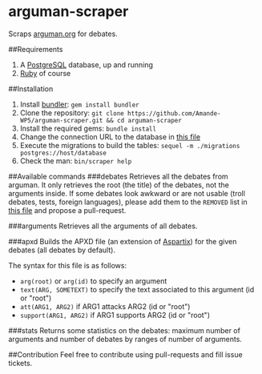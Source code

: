 # arguman-scraper
Scraps [arguman.org](http://arguman.org) for debates.

##Requirements
1. A [PostgreSQL](http://www.postgresql.org/) database, up and running
2. [Ruby](https://www.ruby-lang.org) of course

##Installation
1. Install [bundler](http://bundler.io/): ```gem install bundler```
2. Clone the repository: ```git clone https://github.com/Amande-WP5/arguman-scraper.git && cd arguman-scraper```
3. Install the required gems: ```bundle install```
4. Change the connection URL to the database in [this file](lib/arguman-scraper.rb)
5. Execute the migrations to build the tables: ```sequel -m ./migrations postgres://host/database```
6. Check the man: ```bin/scraper help```

##Available commands
###debates
Retrieves all the debates from arguman. It only retrieves the root (the title) of the debates, not the arguments inside.
If some debates look awkward or are not usable (troll debates, tests, foreign languages), please add them to the ```REMOVED``` list in [this file](bin/scraper) and propose a pull-request.

###arguments
Retrieves all the arguments of all debates.

###apxd
Builds the APXD file (an extension of [Aspartix](http://www.dbai.tuwien.ac.at/proj/argumentation/systempage/)) for the given debates (all debates by default).

The syntax for this file is as follows:
* ```arg(root)``` or ```arg(id)``` to specify an argument
* ```text(ARG, SOMETEXT)``` to specify the text associated to this argument (id or "root")
* ```att(ARG1, ARG2)``` if ARG1 attacks ARG2 (id or "root")
* ```support(ARG1, ARG2)``` if ARG1 supports ARG2 (id or "root")

###stats
Returns some statistics on the debates: maximum number of arguments and number of debates by ranges of number of arguments.

##Contribution
Feel free to contribute using pull-requests and fill issue tickets.
